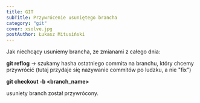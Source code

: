 ```yaml
---
title: GIT
subTitle: Przywrócenie usuniętego brancha
category: "git"
cover: xsolve.jpg
postAuthor: Łukasz Mitusiński
---
```


Jak niechcący usuniemy brancha, ze zmianami z całego dnia:

**git reflog** -> szukamy hasha ostatniego commita na branchu, który chcemy przywrócić (tutaj przydaje się nazywanie commitów po ludzku, a nie "fix")

**git checkout -b <branch_name> <hash>**

usuniety branch został przywrócony.

